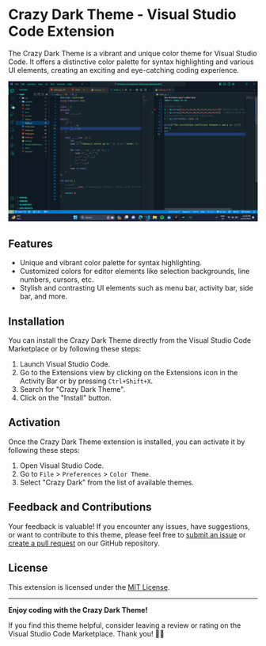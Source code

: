 # Crazy Dark Theme - Visual Studio Code Extension

The Crazy Dark Theme is a vibrant and unique color theme for Visual Studio Code. It offers a distinctive color palette for syntax highlighting and various UI elements, creating an exciting and eye-catching coding experience.

![Crazy Dark Theme Screenshot](https://github.com/Krishna01work/crazy-dark/blob/master/Screenshot.png)

## Features

- Unique and vibrant color palette for syntax highlighting.
- Customized colors for editor elements like selection backgrounds, line numbers, cursors, etc.
- Stylish and contrasting UI elements such as menu bar, activity bar, side bar, and more.

## Installation

You can install the Crazy Dark Theme directly from the Visual Studio Code Marketplace or by following these steps:

1. Launch Visual Studio Code.
2. Go to the Extensions view by clicking on the Extensions icon in the Activity Bar or by pressing `Ctrl+Shift+X`.
3. Search for "Crazy Dark Theme".
4. Click on the "Install" button.

## Activation

Once the Crazy Dark Theme extension is installed, you can activate it by following these steps:

1. Open Visual Studio Code.
2. Go to `File` > `Preferences` > `Color Theme`.
3. Select "Crazy Dark" from the list of available themes.

## Feedback and Contributions

Your feedback is valuable! If you encounter any issues, have suggestions, or want to contribute to this theme, please feel free to [submit an issue](https://github.com/yourusername/your-extension-repo/issues) or [create a pull request](https://github.com/yourusername/your-extension-repo/pulls) on our GitHub repository.

## License

This extension is licensed under the [MIT License](LICENSE).

---

**Enjoy coding with the Crazy Dark Theme!**

If you find this theme helpful, consider leaving a review or rating on the Visual Studio Code Marketplace. Thank you! 🎨✨
